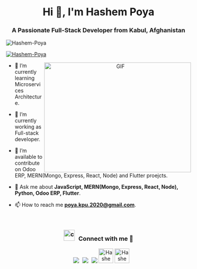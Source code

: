 <h1 align="center">Hi 👋, I'm Hashem Poya</a></h1>
<h3 align="center">A Passionate Full-Stack Developer from Kabul, Afghanistan</h3>

<p align="left"> <img src="https://komarev.com/ghpvc/?username=Hashem-Poya&label=Profile%20views&color=blueviolet&style=flat" alt="Hashem-Poya" /> </p>

<p align="left"> <a href="https://twitter.com/h__poya" target="blank"><img src="https://img.shields.io/twitter/follow/h__poya?logo=twitter&style=for-the-badge" alt="Hashem-Poya" /></a> </p>

<a target="_blank" align="center">
  <img align="right" top="500" height="300" width="400" alt="GIF" src="https://media.giphy.com/media/SWoSkN6DxTszqIKEqv/giphy.gif">
</a>

- 📝 I’m currently learning Microservices Architecture.

- 🌱 I’m currently working as Full-stack developer.

- 🤝 I’m available to contribute on Odoo ERP, MERN(Mongo, Express, React, Node) and Flutter proejcts.

- 💬 Ask me about **JavaScript, MERN(Mongo, Express, React, Node), Python, Odoo ERP, Flutter**.

- 📫 How to reach me **poya.kpu.2020@gmail.com**.

<br/>
<h3 align="center" > <img src="https://media.giphy.com/media/iY8CRBdQXODJSCERIr/giphy.gif" width="30" height="30" style="margin-right: 10px;" alt="contact with me">Connect with me 🤝 </h3>

<p align="center">

 <div align="center"  class="icons-social" style="margin-left: 10px;">
        <a style="margin-left: 5px;"  target="_blank" href="https://www.linkedin.com/in/poya-dev/">
			<img src="https://img.icons8.com/doodle/40/000000/linkedin--v2.png"></a>
        <a style="margin-left: 5px;" target="_blank" href="https://github.com/Hashem-Poya">
		<img src="https://img.icons8.com/doodle/40/000000/github--v1.png"></a>
		<a style="margin-left: 5px;" target="_blank" href="https://stackoverflow.com/users/14268064/h-poya">
				<img src="https://img.icons8.com/external-tal-revivo-color-tal-revivo/40/000000/external-stack-overflow-is-a-question-and-answer-site-for-professional-logo-color-tal-revivo.png"></a>
        <a href="https://fb.com/POYA.DEV" target="blank"><img src="https://raw.githubusercontent.com/rahuldkjain/github-profile-readme-generator/master/src/images/icons/Social/facebook.svg" alt="Hashem Poya" height="40" width="40" /></a>
	 <a href="https://instagram.com/h__poya" target="blank"><img src="https://raw.githubusercontent.com/rahuldkjain/github-profile-readme-generator/master/src/images/icons/Social/instagram.svg" alt="Hashem Poya" height="40" width="40" /></a>
</p>
<br>

